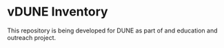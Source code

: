 # vDUNE Inventory
This repository is being developed for DUNE as part of and education and outreach project.


